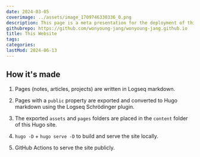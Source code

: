 ```yaml
---
date: 2024-03-05
coverimage: ../assets/image_1709746330336_0.png
description: This page is a meta presentation for the deployment of this website (and this page)
githubrepo: https://github.com/wonyoung-jang/wonyoung-jang.github.io
title: This Website
tags:
categories:
lastMod: 2024-06-13
---
```

## How it's made

1. Pages (notes, articles, projects) are written in Logseq markdown.

2. Pages with a `public` property are exported and converted to Hugo markdown using the Logseq Schrödinger plugin.

3. The exported `assets` and `pages` folders are placed in the `content` folder of this Hugo site.

4. `hugo -D` + `hugo serve -D` to build and serve the site locally.

5. GitHub Actions to serve the site publicly.
